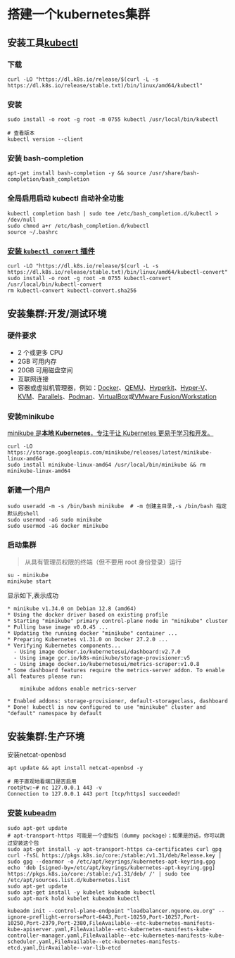 # 搭建一个kubernetes集群

## 安装工具[kubectl](https://kubernetes.io/zh-cn/docs/tasks/tools/#kubectl)

### 下载

```shell
curl -LO "https://dl.k8s.io/release/$(curl -L -s https://dl.k8s.io/release/stable.txt)/bin/linux/amd64/kubectl"
```

### 安装

```shell
sudo install -o root -g root -m 0755 kubectl /usr/local/bin/kubectl

# 查看版本 
kubectl version --client
```

### 安装 bash-completion

```shell
apt-get install bash-completion -y && source /usr/share/bash-completion/bash_completion
```

### 全局启用启动 kubectl 自动补全功能

```shell
kubectl completion bash | sudo tee /etc/bash_completion.d/kubectl > /dev/null
sudo chmod a+r /etc/bash_completion.d/kubectl
source ~/.bashrc
```

### [安装 `kubectl convert` 插件](https://kubernetes.io/zh-cn/docs/tasks/tools/install-kubectl-linux/#install-kubectl-convert-plugin)

```shell
curl -LO "https://dl.k8s.io/release/$(curl -L -s https://dl.k8s.io/release/stable.txt)/bin/linux/amd64/kubectl-convert"
sudo install -o root -g root -m 0755 kubectl-convert /usr/local/bin/kubectl-convert
rm kubectl-convert kubectl-convert.sha256
```

## 安装集群:开发/测试环境

### 硬件要求

- 2 个或更多 CPU
- 2GB 可用内存
- 20GB 可用磁盘空间
- 互联网连接
- 容器或虚拟机管理器，例如：[Docker](https://minikube.sigs.k8s.io/docs/drivers/docker/)、[QEMU](https://minikube.sigs.k8s.io/docs/drivers/qemu/)、[Hyperkit](https://minikube.sigs.k8s.io/docs/drivers/hyperkit/)、[Hyper-V](https://minikube.sigs.k8s.io/docs/drivers/hyperv/)、[KVM](https://minikube.sigs.k8s.io/docs/drivers/kvm2/)、[Parallels](https://minikube.sigs.k8s.io/docs/drivers/parallels/)、[Podman](https://minikube.sigs.k8s.io/docs/drivers/podman/)、[VirtualBox](https://minikube.sigs.k8s.io/docs/drivers/virtualbox/)或[VMware Fusion/Workstation](https://minikube.sigs.k8s.io/docs/drivers/vmware/)

### 安装minikube 

[minikube 是**本地 Kubernetes**，专注于让 Kubernetes 更易于学习和开发。](https://minikube.sigs.k8s.io/docs/start/?arch=%2Flinux%2Fx86-64%2Fstable%2Fbinary+download#LoadBalancer)

```shell
curl -LO https://storage.googleapis.com/minikube/releases/latest/minikube-linux-amd64
sudo install minikube-linux-amd64 /usr/local/bin/minikube && rm minikube-linux-amd64
```

### 新建一个用户

```shell
sudo useradd -m -s /bin/bash minikube  # -m 创建主目录,-s /bin/bash 指定默认的shell
sudo usermod -aG sudo minikube
sudo usermod -aG docker minikube
```

### 启动集群

> 从具有管理员权限的终端（但不要用 root 身份登录）运行

```shell
su - minikube
minikube start
```
显示如下,表示成功
```log
* minikube v1.34.0 on Debian 12.8 (amd64)
* Using the docker driver based on existing profile
* Starting "minikube" primary control-plane node in "minikube" cluster
* Pulling base image v0.0.45 ...
* Updating the running docker "minikube" container ...
* Preparing Kubernetes v1.31.0 on Docker 27.2.0 ...
* Verifying Kubernetes components...
  - Using image docker.io/kubernetesui/dashboard:v2.7.0
  - Using image gcr.io/k8s-minikube/storage-provisioner:v5
  - Using image docker.io/kubernetesui/metrics-scraper:v1.0.8
* Some dashboard features require the metrics-server addon. To enable all features please run:

	minikube addons enable metrics-server

* Enabled addons: storage-provisioner, default-storageclass, dashboard
* Done! kubectl is now configured to use "minikube" cluster and "default" namespace by default
```

## 安装集群:生产环境

安装netcat-openbsd

```shell
apt update && apt install netcat-openbsd -y

# 用于直观地看端口是否启用
root@tw:~# nc 127.0.0.1 443 -v
Connection to 127.0.0.1 443 port [tcp/https] succeeded!
```

### [安装 kubeadm](https://kubernetes.io/zh-cn/docs/setup/production-environment/tools/kubeadm/install-kubeadm/)

```shell
sudo apt-get update
# apt-transport-https 可能是一个虚拟包（dummy package）；如果是的话，你可以跳过安装这个包
sudo apt-get install -y apt-transport-https ca-certificates curl gpg
curl -fsSL https://pkgs.k8s.io/core:/stable:/v1.31/deb/Release.key | sudo gpg --dearmor -o /etc/apt/keyrings/kubernetes-apt-keyring.gpg
echo 'deb [signed-by=/etc/apt/keyrings/kubernetes-apt-keyring.gpg] https://pkgs.k8s.io/core:/stable:/v1.31/deb/ /' | sudo tee /etc/apt/sources.list.d/kubernetes.list
sudo apt-get update
sudo apt-get install -y kubelet kubeadm kubectl
sudo apt-mark hold kubelet kubeadm kubectl
```



```shell
kubeadm init --control-plane-endpoint "loadbalancer.nguone.eu.org" --ignore-preflight-errors=Port-6443,Port-10259,Port-10257,Port-10250,Port-2379,Port-2380,FileAvailable--etc-kubernetes-manifests-kube-apiserver.yaml,FileAvailable--etc-kubernetes-manifests-kube-controller-manager.yaml,FileAvailable--etc-kubernetes-manifests-kube-scheduler.yaml,FileAvailable--etc-kubernetes-manifests-etcd.yaml,DirAvailable--var-lib-etcd
```


